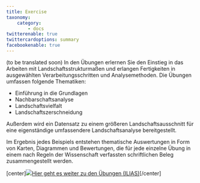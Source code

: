 ```yaml
---
title: Exercise
taxonomy:
    category:
        - docs
twitterenable: true
twittercardoptions: summary
facebookenable: true
---
```

(to be translated soon)
In den Übungen erlernen Sie den Einstieg in das Arbeiten mit Landschaftsstrukturmaßen und erlangen Fertigkeiten in ausgewählten Verarbeitungsschritten und Analysemethoden. Die Übungen umfassen folgende Thematiken:

* Einführung in die Grundlagen
* Nachbarschaftsanalyse
* Landschaftsvielfalt
* Landschaftszerschneidung

Außerdem wird ein Datensatz zu einem größeren Landschaftsausschnitt für eine eigenständige umfassendere Landschaftsanalyse bereitgestellt.


Im Ergebnis jedes Beispiels entstehen thematische Auswertungen in Form von Karten, Diagrammen und Bewertungen, die für jede einzelne Übung in einem nach Regeln der Wissenschaft verfassten schriftlichen Beleg zusammengestellt werden.

[center]<a href="https://ilias.opengeoedu.de/ilias/goto_opengeoedu_crs_454.html" markdown="1" target="_blank">![](/images/exercise.png?resize=200)Hier geht es weiter zu den Übungen (ILIAS)</a>[/center]